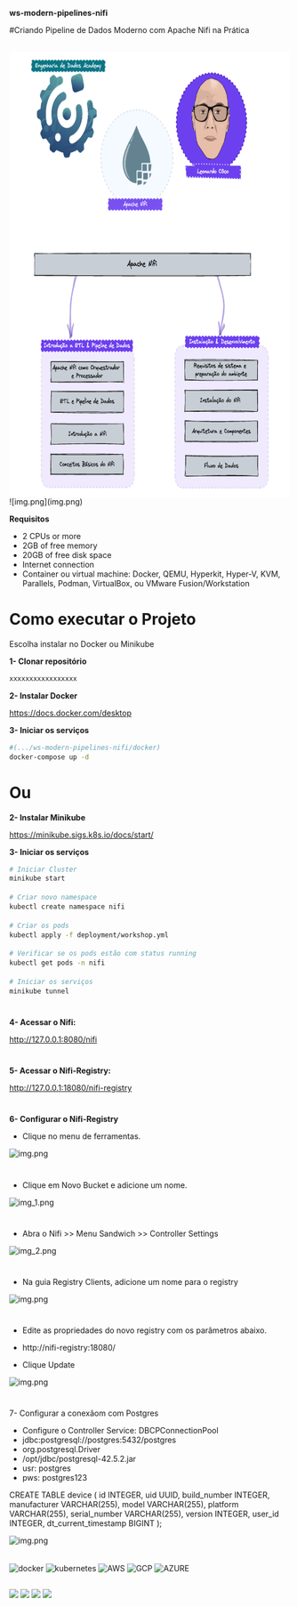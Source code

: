 **ws-modern-pipelines-nifi**



#Criando Pipeline de Dados Moderno com Apache Nifi na Prática

<div style="display: inline_block"><br>
  <img align="center" height="800" width="800" src="./image/roadmap.png">
</div>
![img.png](img.png)

**Requisitos**
- 2 CPUs or more
- 2GB of free memory
- 20GB of free disk space
- Internet connection
- Container ou virtual machine: Docker, QEMU, Hyperkit, Hyper-V, KVM, Parallels, Podman, VirtualBox, ou VMware Fusion/Workstation


# Como executar o Projeto
Escolha instalar no Docker ou Minikube


**1- Clonar repositório**
```bash
xxxxxxxxxxxxxxxxx
````

**2- Instalar Docker**

https://docs.docker.com/desktop

**3- Iniciar os serviços**
```bash
#(.../ws-modern-pipelines-nifi/docker)
docker-compose up -d
````
# Ou 

**2- Instalar Minikube**

https://minikube.sigs.k8s.io/docs/start/

**3- Iniciar os serviços**
```bash
# Iniciar Cluster
minikube start

# Criar novo namespace
kubectl create namespace nifi

# Criar os pods
kubectl apply -f deployment/workshop.yml 

# Verificar se os pods estão com status running
kubectl get pods -n nifi

# Iniciar os serviços 
minikube tunnel
````
#
**4- Acessar o Nifi:**

http://127.0.0.1:8080/nifi
#
**5- Acessar o Nifi-Registry:**

http://127.0.0.1:18080/nifi-registry
#
**6- Configurar o Nifi-Registry**

- Clique no menu de ferramentas.

![img.png](image/menu_ferramentas.png)
#
- Clique em Novo Bucket e adicione um nome.

![img_1.png](image/novo_bucket.png)
#
- Abra o Nifi >> Menu Sandwich >> Controller Settings

![img_2.png](image/controller_settings.png)
#
- Na guia Registry Clients, adicione um nome para o registry

![img.png](image/regystri.png)
#
- Edite as propriedades do novo registry com os parâmetros abaixo.

- http://nifi-registry:18080/
- Clique Update

![img.png](image/nifi-registry.png)
#

7- Configurar a conexãom com Postgres

- Configure o Controller Service: DBCPConnectionPool
- jdbc:postgresql://postgres:5432/postgres
- org.postgresql.Driver
- /opt/jdbc/postgresql-42.5.2.jar
- usr: postgres
- pws: postgres123

CREATE TABLE device (
    id INTEGER,
    uid UUID,
    build_number INTEGER,
    manufacturer VARCHAR(255),
    model VARCHAR(255),
    platform VARCHAR(255),
    serial_number VARCHAR(255),
    version INTEGER,
    user_id INTEGER,
    dt_current_timestamp BIGINT
);

![img.png](image/configure_controller_service_postgres.png)

<div style="display: inline_block"><br>
<img align="center" alt="docker" height="50" width="50" src="https://cdn.jsdelivr.net/gh/devicons/devicon/icons/docker/docker-original-wordmark.svg" />
<img align="center" alt="kubernetes" height="50" width="50" src="https://cdn.jsdelivr.net/gh/devicons/devicon/icons/kubernetes/kubernetes-plain-wordmark.svg" />
<img align="center" alt="AWS" height="60" width="60" src="https://cdn.jsdelivr.net/gh/devicons/devicon/icons/amazonwebservices/amazonwebservices-original-wordmark.svg" />
<img align="center" alt="GCP" height="70" width="70" src="https://cdn.jsdelivr.net/gh/devicons/devicon/icons/googlecloud/googlecloud-original-wordmark.svg" />
<img align="center" alt="AZURE" height="70" width="70" src="https://cdn.jsdelivr.net/gh/devicons/devicon/icons/azure/azure-original-wordmark.svg" />
                    
</div>
  
  ##
<div> 
  <a href="https://www.youtube.com/@engenhariadedadosacademy" target="_blank"><img src="https://img.shields.io/badge/YouTube-FF0000?style=for-the-badge&logo=youtube&logoColor=white" target="_blank"></a>
  <a href="https://www.instagram.com/engenhariadedados/" target="_blank"><img src="https://img.shields.io/badge/-Instagram-%23E4405F?style=for-the-badge&logo=instagram&logoColor=white" target="_blank"></a>
  <a href = "mailto:leonardo.souza@owshq.com"><img src="https://img.shields.io/badge/-Gmail-%23333?style=for-the-badge&logo=gmail&logoColor=white" target="_blank"></a>
  <a href="https://www.linkedin.com/in/leonardo-c%C3%B4co-9863712a/" target="_blank"><img src="https://img.shields.io/badge/-LinkedIn-%230077B5?style=for-the-badge&logo=linkedin&logoColor=white" target="_blank"></a> 
  
</div>







